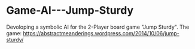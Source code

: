 # Game-AI---Jump-Sturdy
Devoloping a symbolic AI for the 2-Player board game "Jump Sturdy". The game: https://abstractmeanderings.wordpress.com/2014/10/06/jump-sturdy/
